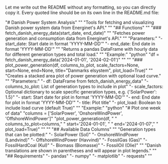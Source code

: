 Let me write out the README without any formatting, so you can directly copy it. Every quoted line should be on its own line in the README.md file:

"# Danish Power System Analysis"
""
"Tools for fetching and visualizing Danish power system data from Energinet's API."
""
"## Functions"
""
"### fetch_danish_energy_data(start_date, end_date)"
""
"Fetches power generation and consumption data from Energinet's API."
""
"Parameters:"
"- start_date: Start date in format 'YYYY-MM-DD'"
"- end_date: End date in format 'YYYY-MM-DD'"
""
"Returns a pandas DataFrame with hourly data for different generation types and total load."
""
"Example:"
"python" "df = fetch_danish_energy_data('2024-01-01', '2024-02-01')" ""
""
"### plot_power_generation(df, columns_to_plot, scale_factors=None, start=None, end=None, title="Danmarks elsystem", plot_load=True)"
""
"Creates a stacked area plot of power generation with optional load curve."
""
"Parameters:"
"- df: DataFrame from fetch_danish_energy_data"
"- columns_to_plot: List of generation types to include in plot"
"- scale_factors: Optional dictionary to scale specific generation types, e.g. {'SolarPower': 1.5}"
"- start: Start date for plot in format 'YYYY-MM-DD'"
"- end: End date for plot in format 'YYYY-MM-DD'"
"- title: Plot title"
"- plot_load: Boolean to include load curve (default True)"
""
"Example:"
"python" "# Plot one week of data" "columns = ['SolarPower', 'OnshoreWindPower', 'OffshoreWindPower']" "plot_power_generation(df, " "                     columns_to_plot=columns," "                     start='2024-01-01', " "                     end='2024-01-07'," "                     plot_load=True)" ""
""
"## Available Data Columns"
""
"Generation types that can be plotted:"
"- SolarPower (Sol)"
"- OnshoreWindPower (Landvind)"
"- OffshoreWindPower (Havvind)"
"- FossilGas (Gas)"
"- FossilHardCoal (Kul)"
"- Biomass (Biomasse)"
"- FossilOil (Olie)"
""
"Danish translations are shown in parentheses and will appear in plot legends."
""
"## Requirements"
"- pandas"
"- numpy"
"- matplotlib"
"- requests"
""
